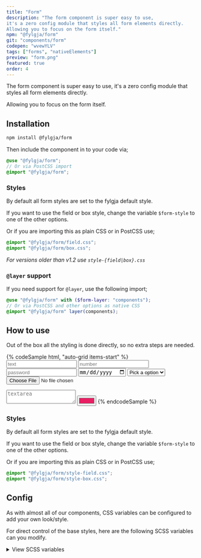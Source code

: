 ```yaml
---
title: "Form"
description: "The form component is super easy to use,
it's a zero config module that styles all form elements directly.
Allowing you to focus on the form itself."
npm: "@fylgja/form"
git: "components/form"
codepen: "wvewYLV"
tags: ["forms", "nativeElements"]
preview: "form.png"
featured: true
order: 4
---
```


The form component is super easy to use,
it's a zero config module that styles all form elements directly.

Allowing you to focus on the form itself.

## Installation

```bash
npm install @fylgja/form
```

Then include the component in to your code via;

```scss
@use "@fylgja/form";
// Or via PostCSS import
@import "@fylgja/form";
```

### Styles

By default all form styles are set to the fylgja default style.

If you want to use the field or box style,
change the variable `$form-style` to one of the other options.

Or if you are importing this as plain CSS or in PostCSS use;

```css
@import "@fylgja/form/field.css";
@import "@fylgja/form/box.css";
```

_For versions older than v1.2 use `style-{field|box}.css`_

### `@layer` support

If you need support for `@layer`,
use the following import;

```scss
@use "@fylgja/form" with ($form-layer: "components");
// Or via PostCSS and other options as native CSS
@import "@fylgja/form" layer(components);
```

## How to use

Out of the box all the styling is done directly,
so no extra steps are needed.

{% codeSample html, "auto-grid items-start" %}
<input type="text" placeholder="text">
<input type="number" placeholder="number">
<input type="password" placeholder="password">
<input type="date" placeholder="data">
<select>
    <option disabled selected value>Pick a option</option>
    <option value="option1">option 1</option>
    <option value="option2">option 2</option>
</select>
<input type="file" placeholder="file">
<textarea placeholder="textarea" rows="2"></textarea>
<input type="color" placeholder="color" value="#e91e63">
{% endcodeSample %}

### Styles

By default all form styles are set to the fylgja default style. 

If you want to use the field or box style,
change the variable `$form-style` to one of the other options.

Or if you are importing this as plain CSS or in PostCSS use;

```css
@import "@fylgja/form/style-field.css";
@import "@fylgja/form/style-box.css";
```

## Config

As with almost all of our components,
CSS variables can be configured to add your own look/style.

For direct control of the base styles,
here are the following SCSS variables can you modify.

<details class="faq-panel"><summary>View SCSS variables</summary>

```scss
$enable-webkit-autofill-dark-mode: true !default;

$form-focus-color: var(--color-theme, #{$color-theme}) !default;
$form-placeholder-opacity: 0.5 !default;
$form-disabled-opacity: 0.7 !default;
$form-not-editable-border-style: dotted !default;

$form-transition-property: border-color, box-shadow !default;
$form-transition-speed: 150ms !default;
$form-transition-effect: linear !default;

$fieldset-margin: 1rem 0 !default;
$fieldset-padding: 0 !default;
$fieldset-border: 0 !default;

$legend-font-size: 1.25em !default;
$legend-margin: 1rem 0 !default;
$legend-padding: 0 !default;
$legend-border: 0 !default;

$label-margin: 0 !default;

$form-style: default !default;
$form-styles: (
    field: (
        padding: 0.375em 1px,
        border-width: 1px,
        border-style: solid,
        border-color: transparent transparent currentcolor,
        radius: 0,
        shadow: inset 0 -1px 0 $form-focus-color,
        bg: transparent,
        color: inherit,
        file-btn-padding: 0.375em 0.625em,
        file-btn-radius: 3px 3px 0 0,
    ),
    box: (
        padding: 0.375em 0.625em,
        border-width: 1px,
        border-style: solid,
        border-color: transparent transparent currentcolor,
        radius: 4px 4px 0 0,
        shadow: inset 0 -1px 0 $form-focus-color,
        bg: if($root-fg == #000, #eee, #222),
        color: inherit,
        file-btn-padding: 0.375em 0.625em,
        file-btn-radius: 4px 4px 0 0,
    ),
) !default;

// Set styles var's
$form-padding: form-style-get(padding) !default;
$form-padding-y: if(
    list.length($form-padding) == 2,
    list.nth($form-padding, 1),
    $form-padding
);
$form-padding-x: if(
    list.length($form-padding) == 2,
    list.nth($form-padding, 2),
    $form-padding
);
$form-border-width: form-style-get(border-width) !default;
$form-border-style: form-style-get(border-style) !default;
$form-border-color: form-style-get(border-color) !default;
$form-radius: form-style-get(radius) !default;
$form-focus-style: form-style-get(shadow) !default;
$form-bg: form-style-get(bg) !default;
$form-color: form-style-get(color) !default;

// Form fields to load the styling on
$form-fields: (
    text,
    number,
    email,
    tel,
    password,
    search,
    url,
    date,
    time,
    month,
    week,
    color,
    file
) !default;

$form-field-selectors: () !default;

// Form select
$form-icon-size: 1.25em !default;
$form-icon-color: $color-text !default;
// This a static svg turned to to a dataUri,
// you can also use the `@fylgja/sass` package to generate this
$form-select-icon: url('data:image/svg+xml,<svg xmlns="http://www.w3.org/2000/svg" viewBox="0 0 24 24" fill="#{$form-icon-color}"><path d="M0 0h24v24H0z" fill="none"/><path d="M7 10l5 5 5-5z"/></svg>') !default;
```

> `form-style-get()` is the `map-get()` function.
> 
> It gets the values from the `$form-styles` variable
> that contains the predefined form styles.
> 
> Inspect the `helper.scss` file tot see what is in the default styles.

</details>
